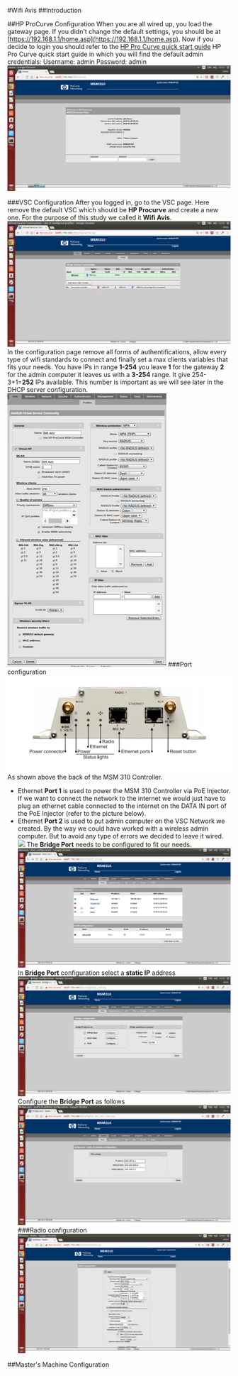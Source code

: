 #Wifi Avis
##Introduction

##HP ProCurve Configuration
When you are all wired up, you load the gateway page. If you didn't change the default settings, you should be at [https://192.168.1.1/home.asp](https://192.168.1.1/home.asp). Now if you decide to login you should refer to the [HP Pro Curve quick start guide](http://h20565.www2.hpe.com/hpsc/doc/public/display?sp4ts.oid=3836387&docId=emr_na-c02566509) HP Pro Curve quick start guide in which you will find the default admin credentials:
Username: admin
Password: admin
![](static/Capture1.png "Login Page") 


###VSC Configuration
After you logged in, go to the VSC page. Here remove the default VSC which should be **HP Procurve** and create a new one. For the purpose of this study we called it **Wifi Avis**.
![ ](static/Capture2.png  "VSC Page")
In the configuration page remove all forms of authentifications, allow every type of wifi standards to connect and finally set a max clients variables that fits your needs.
You have IPs in range **1-254** you leave **1** for the gateway **2** for the admin computer it leaves us with a **3-254** range. It give 254-3+1=**252** IPs available. This number is important as we will see later in the DHCP server configuration.
![ ](static/Capture3.png  "VSC Configuration")
###Port configuration
![ ](static/Capture5.png  "MSM 310 ports")
As shown above the back of the MSM 310 Controller.
- Ethernet **Port 1** is used to power the MSM 310 Controller via PoE Injector. If we want to connect the network to the internet we would just have to plug an ethernet cable connected to the internet on the DATA IN port of the PoE Injector (refer  to the picture below).
- Ethernet **Port 2** is used to put admin computer on the VSC Network we created. By the way we could have worked with a wireless admin computer. But to avoid any type of errors we decided to leave it wired.
![ ](/home/alaxa/Projects/wifi_avis/static/TL-POE_DATA_IN.jpg  "Data IN port on PoE injector")
The **Bridge Port** needs to be configured to fit our needs. 
![ ](static/Capture4.png  "Port Configuration")
In **Bridge Port** configuration select a **static IP** address
![ ](static/Capture6.png  "Static for bridge port")
Configure the **Bridge Port** as follows
![ ](static/Capture7.png  "IP address")
###Radio configuration
![ ](static/Capture8.png  "Radio Configuration")

##Master's Machine Configuration




